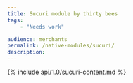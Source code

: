 ```yaml
---
title: Sucuri module by thirty bees
tags:
    - "Needs work"

audience: merchants
permalink: /native-modules/sucuri/
description:
---
```


{% include api/1.0/sucuri-content.md %}